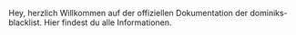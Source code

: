 Hey, herzlich Willkommen auf der offiziellen Dokumentation der dominiks-blacklist.
Hier findest du alle Informationen.